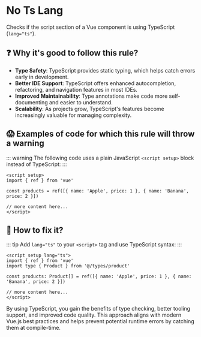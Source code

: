 # No Ts Lang

Checks if the script section of a Vue component is using TypeScript (`lang="ts"`).

## ❓ Why it's good to follow this rule?

- **Type Safety**: TypeScript provides static typing, which helps catch errors early in development.
- **Better IDE Support**: TypeScript offers enhanced autocompletion, refactoring, and navigation features in most IDEs.
- **Improved Maintainability**: Type annotations make code more self-documenting and easier to understand.
- **Scalability**: As projects grow, TypeScript's features become increasingly valuable for managing complexity.

## 😱 Examples of code for which this rule will throw a warning

::: warning
The following code uses a plain JavaScript `<script setup>` block instead of TypeScript:
:::

```vue
<script setup>
import { ref } from 'vue'

const products = ref([{ name: 'Apple', price: 1 }, { name: 'Banana', price: 2 }])

// more content here...
</script>
```

## 🤩 How to fix it?

::: tip
Add `lang="ts"` to your `<script>` tag and use TypeScript syntax:
:::

```vue
<script setup lang="ts">
import { ref } from 'vue'
import type { Product } from '@/types/product'

const products: Product[] = ref([{ name: 'Apple', price: 1 }, { name: 'Banana', price: 2 }])

// more content here...
</script>
```

By using TypeScript, you gain the benefits of type checking, better tooling support, and improved code quality. This approach aligns with modern Vue.js best practices and helps prevent potential runtime errors by catching them at compile-time.